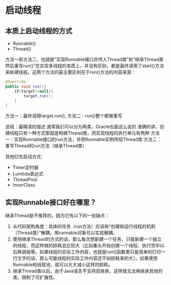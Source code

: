 # 启动线程

## 本质上启动线程的方式
+ Runnable() 
+ Thread()

方法一和方法二，也就是“实现Runnable接口并传入Thread类”和“继承Thread类然后重写run()”在实现多线程的本质上，并没有区别，都是最终调用了start()方法来新建线程。这两个方法的最主要区别在于run()方法的内容来源：

```java
@Override
public void run(){
    if(target!=null){
        target.run();
    }
}
```

方法一：最终调用target.run();
方法二：run()整个都被重写

总结：最精准的描述 通常我们可以分为两类，Oracle也是这么说的
准确的讲，创建线程只有一种方式那就是构建Thread类，而实现线程的执行单元有两种
方法一：实现Runnable接口的run方法，并把Runnable实例传给Thread类
方法二：重写Thread的run方法（继承Thread类）

其他衍生启动方式:
+ Timer定时器
+ Lumbda表达式
+ ThreadPool
+ InnerClass

## 实现Runnable接口好在哪里？

继承Thread是不推荐的，因为它有以下的一些缺点：  
1. 从代码架构角度：具体的任务（run方法）应该和“创建和运行线程的机制（Thread类）”解耦，用runnable对象可以实现解耦。
2. 使用继承Thread的方式的话，那么每次想新建一个任务，只能新建一个独立的线程，而这样做的损耗会比较大（比如重头开始创建一个线程、执行完毕以后再销毁等。如果线程的实际工作内容，也就是run()函数里只是简单的打印一行文字的话，那么可能线程的实际工作内容还不如损耗来的大）。如果使用Runnable和线程池，就可以大大减小这样的损耗。
3. 继承Thread类以后，由于Java语言不支持双继承，这样就无法再继承其他的类，限制了可扩展性。





